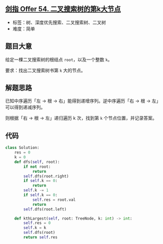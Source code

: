 ## [剑指 Offer 54. 二叉搜索树的第k大节点](https://leetcode-cn.com/problems/er-cha-sou-suo-shu-de-di-kda-jie-dian-lcof/)

- 标签：树、深度优先搜索、二叉搜索树、二叉树
- 难度：简单

## 题目大意

给定一棵二叉搜索树的根结点 `root`，以及一个整数 `k`。

要求：找出二叉搜索树书第 `k` 大的节点。

## 解题思路

已知中序遍历「左 -> 根 -> 右」能得到递增序列。逆中序遍历「右 -> 根 -> 左」可以得到递减序列。

则根据「右 -> 根 -> 左」递归遍历 k 次，找到第 `k` 个节点位置，并记录答案。

## 代码

```Python
class Solution:
    res = 0
    k = 0
    def dfs(self, root):
        if not root:
            return
        self.dfs(root.right)
        if self.k == 0:
            return
        self.k -= 1
        if self.k == 0:
            self.res = root.val
            return
        self.dfs(root.left)

    def kthLargest(self, root: TreeNode, k: int) -> int:
        self.res = 0
        self.k = k
        self.dfs(root)
        return self.res
```

